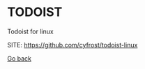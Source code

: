 # TODOIST
 
 Todoist for linux
 
 SITE: https://github.com/cyfrost/todoist-linux

 [Go back](https://portable-linux-apps.github.io/apps.html)
